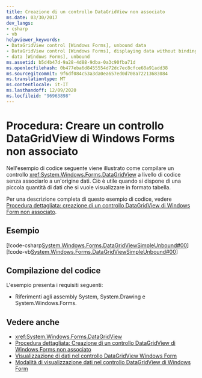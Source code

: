 ```yaml
---
title: Creazione di un controllo DataGridView non associato
ms.date: 03/30/2017
dev_langs:
- csharp
- vb
helpviewer_keywords:
- DataGridView control [Windows Forms], unbound data
- DataGridView control [Windows Forms], displaying data without binding to a data source
- data [Windows Forms], unbound
ms.assetid: b5d4b47d-9a28-4d88-9dba-0a3c90fba71d
ms.openlocfilehash: 0b477eba6d8455554d72dc7ec8cfce68a91add38
ms.sourcegitcommit: 9f6df084c53a3da0ea657ed0d708a72213683084
ms.translationtype: MT
ms.contentlocale: it-IT
ms.lasthandoff: 12/09/2020
ms.locfileid: "96963898"
---
```

# <a name="how-to-create-an-unbound-windows-forms-datagridview-control"></a>Procedura: Creare un controllo DataGridView di Windows Forms non associato
Nell'esempio di codice seguente viene illustrato come compilare un controllo <xref:System.Windows.Forms.DataGridView> a livello di codice senza associarlo a un'origine dati. Ciò è utile quando si dispone di una piccola quantità di dati che si vuole visualizzare in formato tabella.  
  
 Per una descrizione completa di questo esempio di codice, vedere [Procedura dettagliata: creazione di un controllo DataGridView di Windows Form non associato](walkthrough-creating-an-unbound-windows-forms-datagridview-control.md).  
  
## <a name="example"></a>Esempio  
 [!code-csharp[System.Windows.Forms.DataGridViewSimpleUnbound#00](~/samples/snippets/csharp/VS_Snippets_Winforms/System.Windows.Forms.DataGridViewSimpleUnbound/CS/simpleunbound.cs#00)]
 [!code-vb[System.Windows.Forms.DataGridViewSimpleUnbound#00](~/samples/snippets/visualbasic/VS_Snippets_Winforms/System.Windows.Forms.DataGridViewSimpleUnbound/VB/simpleunbound.vb#00)]  
  
## <a name="compiling-the-code"></a>Compilazione del codice  
 L'esempio presenta i requisiti seguenti:  
  
- Riferimenti agli assembly System, System.Drawing e System.Windows.Forms.  
  
## <a name="see-also"></a>Vedere anche

- <xref:System.Windows.Forms.DataGridView>
- [Procedura dettagliata: Creazione di un controllo DataGridView di Windows Forms non associato](walkthrough-creating-an-unbound-windows-forms-datagridview-control.md)
- [Visualizzazione di dati nel controllo DataGridView Windows Form](displaying-data-in-the-windows-forms-datagridview-control.md)
- [Modalità di visualizzazione dati nel controllo DataGridView di Windows Form](data-display-modes-in-the-windows-forms-datagridview-control.md)
